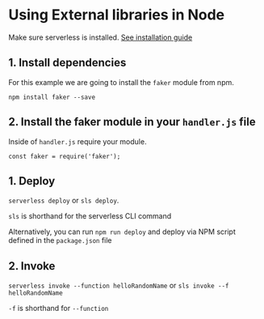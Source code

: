 <!--
title: Hello World AWS Lambda Node Example
description: Create a nodeJS Lambda function on amazon web services
layout: Page
-->

# Using External libraries in Node

Make sure serverless is installed. [See installation guide](/link/here)

## 1. Install dependencies

For this example we are going to install the `faker` module from npm.

`npm install faker --save`

## 2. Install the faker module in your `handler.js` file

Inside of `handler.js` require your module.

`const faker = require('faker');`

## 1. Deploy

`serverless deploy` or `sls deploy`.

`sls` is shorthand for the serverless CLI command

Alternatively, you can run `npm run deploy` and deploy via NPM script defined in the `package.json` file

## 2. Invoke

`serverless invoke --function helloRandomName` or `sls invoke --f helloRandomName`

`-f` is shorthand for `--function`
